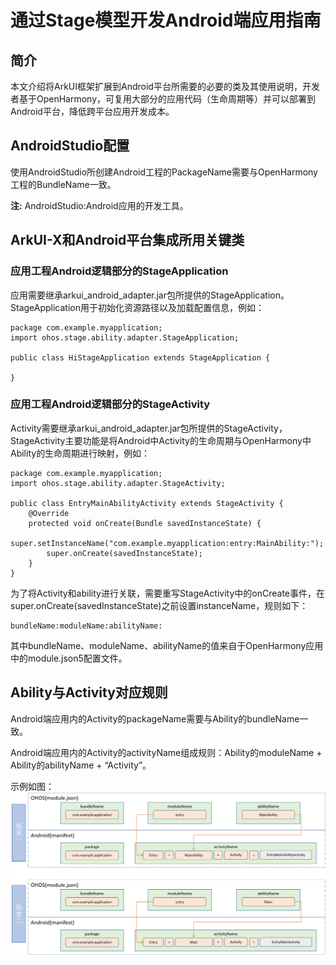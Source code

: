 # 通过Stage模型开发Android端应用指南

## 简介

本文介绍将ArkUI框架扩展到Android平台所需要的必要的类及其使用说明，开发者基于OpenHarmony，可复用大部分的应用代码（生命周期等）并可以部署到Android平台，降低跨平台应用开发成本。

## AndroidStudio配置

使用AndroidStudio所创建Android工程的PackageName需要与OpenHarmony工程的BundleName一致。

**注:** AndroidStudio:Android应用的开发工具。

## ArkUI-X和Android平台集成所用关键类

### 应用工程Android逻辑部分的StageApplication

应用需要继承arkui_android_adapter.jar包所提供的StageApplication。StageApplication用于初始化资源路径以及加载配置信息，例如：

```
package com.example.myapplication;
import ohos.stage.ability.adapter.StageApplication;

public class HiStageApplication extends StageApplication {

}
```

### 应用工程Android逻辑部分的StageActivity

Activity需要继承arkui_android_adapter.jar包所提供的StageActivity，StageActivity主要功能是将Android中Activity的生命周期与OpenHarmony中Ability的生命周期进行映射，例如：

```
package com.example.myapplication;
import ohos.stage.ability.adapter.StageActivity;

public class EntryMainAbilityActivity extends StageActivity {
    @Override
    protected void onCreate(Bundle savedInstanceState) {
        super.setInstanceName("com.example.myapplication:entry:MainAbility:");
        super.onCreate(savedInstanceState);
    }
}
```

为了将Activity和ability进行关联，需要重写StageActivity中的onCreate事件，在super.onCreate(savedInstanceState)之前设置instanceName，规则如下：

```
bundleName:moduleName:abilityName:
```

其中bundleName、moduleName、abilityName的值来自于OpenHarmony应用中的module.json5配置文件。

## Ability与Activity对应规则

Android端应用内的Activity的packageName需要与Ability的bundleName一致。

Android端应用内的Activity的activityName组成规则：Ability的moduleName + Ability的abilityName + “Activity”。

示例如图：
  ![stage_android](figures/stage_android.png)
